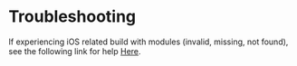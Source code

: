 # Troubleshooting

If experiencing iOS related build with modules (invalid, missing, not found), see the following link
for help [Here][ios-pods-cleaning].

[ios-pods-cleaning]: <https://github.com/flutter/flutter/issues/41383#issuecomment-549432413>
